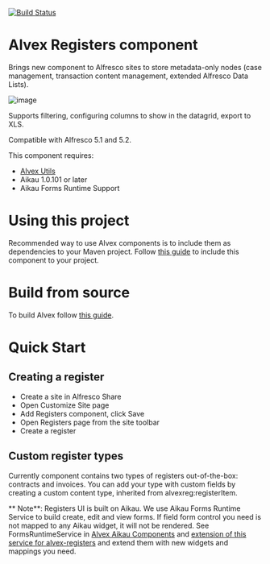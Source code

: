 [![Build Status](https://travis-ci.org/ITDSystems/alvex-registers.svg?branch=master)](https://travis-ci.org/ITDSystems/alvex-registers)

Alvex Registers component
================================
Brings new component to Alfresco sites to store metadata-only nodes (case management, transaction content management, extended Alfresco Data Lists).

![image](http://www.itdhq.com/img/registers1.png)

Supports filtering, configuring columns to show in the datagrid, export to XLS.

Compatible with Alfresco 5.1 and 5.2.

This component requires:
* [Alvex Utils](https://github.com/ITDSystems/alvex-utils)
* Aikau 1.0.101 or later
* Aikau Forms Runtime Support

# Using this project

Recommended way to use Alvex components is to include them as dependencies to your Maven project. Follow [this guide](https://github.com/ITDSystems/alvex#recommended-way-include-alvex-to-your-project-via-maven-configuration) to include this component to your project.

# Build from source

To build Alvex follow [this guide](https://github.com/ITDSystems/alvex#build-component-from-source).

# Quick Start

## Creating a register

* Create a site in Alfresco Share
* Open Customize Site page
* Add Registers component, click Save
* Open Registers page from the site toolbar
* Create a register

## Custom register types

Currently component contains two types of registers out-of-the-box: contracts and invoices. You can add your type with custom fields by creating a custom content type, inherited from alvexreg:registerItem.

** Note**: Registers UI is built on Aikau. We use Aikau Forms Runtime Service to build create, edit and view forms. If field form control you need is not mapped to any Aikau widget, it will not be rendered. See FormsRuntimeService in [Alvex Aikau Components](https://github.com/ITDSystems/alvex-aikau-components) and [extension of this service for alvex-registers](https://github.com/ITDSystems/alvex-registers/blob/master/share/src/main/amp/web/js/alvex/services/RegisterFormsRuntimeService.js) and extend them with new widgets and mappings you need.
